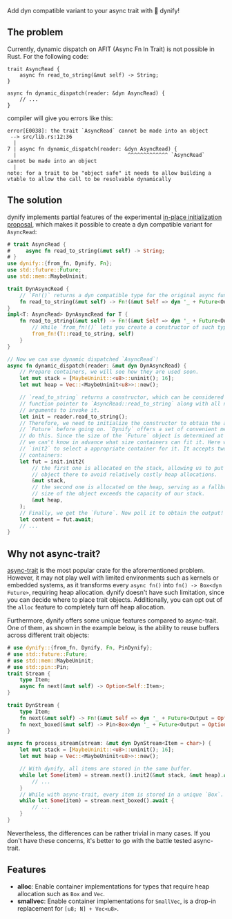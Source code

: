 Add dyn compatible variant to your async trait with 🦕 dynify!

## The problem

Currently, dynamic dispatch on AFIT (Async Fn In Trait) is not possible in Rust. For the following
code:

```rust,compile_fail
trait AsyncRead {
    async fn read_to_string(&mut self) -> String;
}

async fn dynamic_dispatch(reader: &dyn AsyncRead) {
    // ...
}
```

compiler will give you errors like this:

```text
error[E0038]: the trait `AsyncRead` cannot be made into an object
 --> src/lib.rs:12:36
  |
7 | async fn dynamic_dispatch(reader: &dyn AsyncRead) {
  |                                    ^^^^^^^^^^^^^ `AsyncRead` cannot be made into an object
  |
note: for a trait to be "object safe" it needs to allow building a vtable to allow the call to be resolvable dynamically
```

## The solution

dynify implements partial features of the experimental
[in-place initialization proposal](https://github.com/rust-lang/lang-team/issues/336), which makes
it possible to create a dyn compatible variant for `AsyncRead`:

```rust
# trait AsyncRead {
#     async fn read_to_string(&mut self) -> String;
# }
use dynify::{from_fn, Dynify, Fn};
use std::future::Future;
use std::mem::MaybeUninit;

trait DynAsyncRead {
    // `Fn!()` returns a dyn compatible type for the original async function.
    fn read_to_string(&mut self) -> Fn!(&mut Self => dyn '_ + Future<Output = String>);
}
impl<T: AsyncRead> DynAsyncRead for T {
    fn read_to_string(&mut self) -> Fn!(&mut Self => dyn '_ + Future<Output = String>) {
        // While `from_fn!()` lets you create a constructor of such type.
        from_fn!(T::read_to_string, self)
    }
}

// Now we can use dynamic dispatched `AsyncRead`!
async fn dynamic_dispatch(reader: &mut dyn DynAsyncRead) {
    // Prepare containers, we will see how they are used soon.
    let mut stack = [MaybeUninit::<u8>::uninit(); 16];
    let mut heap = Vec::<MaybeUninit<u8>>::new();

    // `read_to_string` returns a constructor, which can be considered as a
    // function pointer to `AsyncRead::read_to_string` along with all necessary
    // arguments to invoke it.
    let init = reader.read_to_string();
    // Therefore, we need to initialize the constructor to obtain the actual
    // `Future` before going on. `Dynify` offers a set of convenient methods to
    // do this. Since the size of the `Future` object is determined at runtime,
    // we can't know in advance what size containers can fit it. Here we use
    // `init2` to select a appropriate container for it. It accepts two
    // containers:
    let fut = init.init2(
        // the first one is allocated on the stack, allowing us to put the
        // object there to avoid relatively costly heap allocations.
        &mut stack,
        // the second one is allocated on the heap, serving as a fallback if the
        // size of the object exceeds the capacity of our stack.
        &mut heap,
    );
    // Finally, we get the `Future`. Now poll it to obtain the output!
    let content = fut.await;
    // ...
}
```

## Why not async-trait?

[async-trait](https://crates.io/crates/async-trait) is the most popular crate for the aforementioned
problem. However, it may not play well with limited environments such as kernels or embedded
systems, as it transforms every `async fn()` into `fn() -> Box<dyn Future>`, requiring heap
allocation. dynify doesn't have such limitation, since you can decide where to place trait objects.
Additionally, you can opt out of the `alloc` feature to completely turn off heap allocation.

Furthermore, dynify offers some unique features compared to async-trait. One of them, as shown in
the example below, is the ability to reuse buffers across different trait objects:

```rust
# use dynify::{from_fn, Dynify, Fn, PinDynify};
# use std::future::Future;
# use std::mem::MaybeUninit;
# use std::pin::Pin;
trait Stream {
    type Item;
    async fn next(&mut self) -> Option<Self::Item>;
}

trait DynStream {
    type Item;
    fn next(&mut self) -> Fn!(&mut Self => dyn '_ + Future<Output = Option<Self::Item>>);
    fn next_boxed(&mut self) -> Pin<Box<dyn '_ + Future<Output = Option<Self::Item>>>>;
}

async fn process_stream(stream: &mut dyn DynStream<Item = char>) {
    let mut stack = [MaybeUninit::<u8>::uninit(); 16];
    let mut heap = Vec::<MaybeUninit<u8>>::new();

    // With dynify, all items are stored in the same buffer.
    while let Some(item) = stream.next().init2(&mut stack, &mut heap).await {
        // ...
    }
    // While with async-trait, every item is stored in a unique `Box`.
    while let Some(item) = stream.next_boxed().await {
        // ...
    }
}
```

Nevertheless, the differences can be rather trivial in many cases. If you don't have these concerns,
it's better to go with the battle tested async-trait.

## Features

- **alloc**: Enable container implementations for types that require heap allocation such as `Box`
  and `Vec`.
- **smallvec**: Enable container implementations for `SmallVec`, is a drop-in replacement for
  `[u8; N] + Vec<u8>`.
